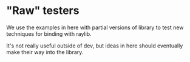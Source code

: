 # "Raw" testers

We use the examples in here with partial versions of library to test new
techniques for binding with raylib.

It's not really useful outside of dev, but ideas in here should eventually make
their way into the library.
